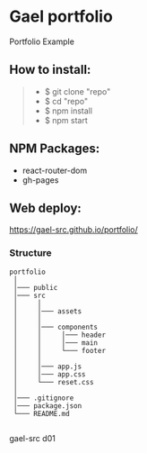 # Gael portfolio

Portfolio Example

## How to install:

> - $ git clone "repo"
> - $ cd "repo"
> - $ npm install
> - $ npm start

## NPM Packages:

- react-router-dom
- gh-pages

## Web deploy:

https://gael-src.github.io/portfolio/

### Structure

```
portfolio
 │
 │─── public
 │─── src
 │     │
 │     │─── assets
 │     │     
 │     │─── components
 │     │     │─── header
 │     │     │─── main
 │     │     └─── footer
 │     │     
 │     │─── app.js
 │     │─── app.css
 │     └─── reset.css
 │ 
 │─── .gitignore
 │─── package.json
 └─── README.md
 
```

gael-src d01